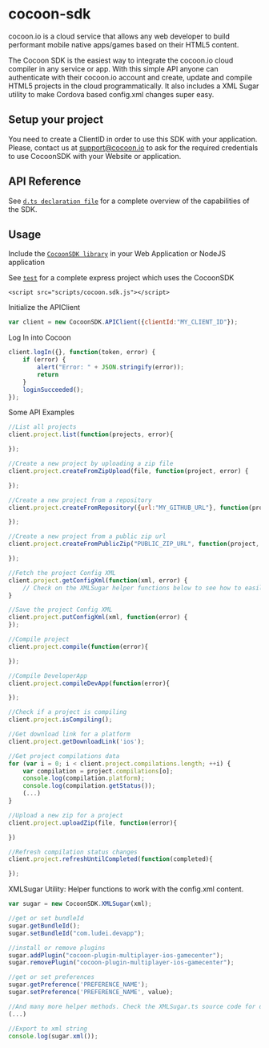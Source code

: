 # cocoon-sdk

cocoon.io is a cloud service that allows any web developer to build performant mobile native apps/games based on their HTML5 content. 

The Cocoon SDK is the easiest way to integrate the cocoon.io cloud compiler in any service or app. With this simple API anyone can authenticate with their cocoon.io account and create, update and compile HTML5 projects in the cloud programmatically. It also includes a XML Sugar utility to make Cordova based config.xml changes super easy.

## Setup your project

You need to create a ClientID in order to use this SDK with your application. Please, contact us at support@cocoon.io to ask for the required credentials to use CocoonSDK with your Website or application.

## API Reference

See [`d.ts declaration file`](dist/cocoon.sdk.d.ts) for a complete overview of the capabilities of the SDK.

## Usage

Include the [`CocoonSDK library`](dist/cocoon.sdk.js) in your Web Application or NodeJS application

See [`test`](test) for a complete express project which uses the CocoonSDK

```
<script src="scripts/cocoon.sdk.js"></script>
```

Initialize the APIClient

```js
var client = new CocoonSDK.APIClient({clientId:"MY_CLIENT_ID"});
```

Log In into Cocoon

```js
client.logIn({}, function(token, error) {
    if (error) {
        alert("Error: " + JSON.stringify(error));
        return
    }
    loginSucceeded();
});
```

Some API Examples

```js
//List all projects
client.project.list(function(projects, error){

});

//Create a new project by uploading a zip file
client.project.createFromZipUpload(file, function(project, error) {

});

//Create a new project from a repository
client.project.createFromRepository({url:"MY_GITHUB_URL"}, function(project, error) {

});

//Create a new project from a public zip url
client.project.createFromPublicZip("PUBLIC_ZIP_URL", function(project, error) {

});

//Fetch the project Config XML
client.project.getConfigXml(function(xml, error) {
	// Check on the XMLSugar helper functions below to see how to easily manipulate the config.xml content
}

//Save the project Config XML
client.project.putConfigXml(xml, function(error) {
});

//Compile project
client.project.compile(function(error){

});

//Compile DeveloperApp
client.project.compileDevApp(function(error){

});

//Check if a project is compiling
client.project.isCompiling();

//Get download link for a platform 
client.project.getDownloadLink('ios');

//Get project compilations data
for (var i = 0; i < client.project.compilations.length; ++i) {
    var compilation = project.compilations[o];
    console.log(compilation.platform);
    console.log(compilation.getStatus());
    (...)
}

//Upload a new zip for a project
client.project.uploadZip(file, function(error){

})

//Refresh compilation status changes
client.project.refreshUntilCompleted(function(completed){

});

```

XMLSugar Utility: Helper functions to work with the config.xml content.

```js
var sugar = new CocoonSDK.XMLSugar(xml);

//get or set bundleId
sugar.getBundleId();
sugar.setBundleId("com.ludei.devapp");

//install or remove plugins
sugar.addPlugin("cocoon-plugin-multiplayer-ios-gamecenter");
sugar.removePlugin("cocoon-plugin-multiplayer-ios-gamecenter");

//get or set preferences
sugar.getPreference('PREFERENCE_NAME');
sugar.setPreference('PREFERENCE_NAME', value);

//And many more helper methods. Check the XMLSugar.ts source code for details.
(...)

//Export to xml string
console.log(sugar.xml());

```


